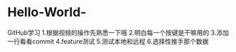 # Hello-World-
GitHub学习
1.根据视频的操作先熟悉一下哦
2.明白每一个按键是干嘛用的
3.添加一行看看commit
4.feature测试
5.测试本地和远程
6.选择性推手那个数据
